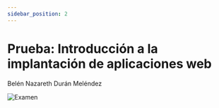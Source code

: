 ```yaml
---
sidebar_position: 2
---
```


# Prueba: Introducción a la implantación de aplicaciones web

Belén Nazareth Durán Meléndez

![Examen](/img/examen.jpg)
